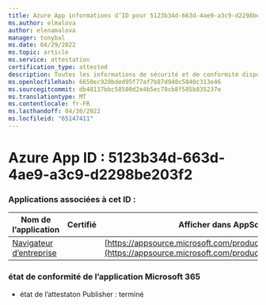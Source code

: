 ```yaml
---
title: Azure App informations d’ID pour 5123b34d-663d-4ae9-a3c9-d2298be203f2
ms.author: elmalova
author: elenamalova
manager: tonybal
ms.date: 04/29/2022
ms.topic: article
ms.service: attestation
certification_type: attested
description: Toutes les informations de sécurité et de conformité disponibles pour 5123b34d-663d-4ae9-a3c9-d2298be203f2.
ms.openlocfilehash: 6650ec920bded95f77af7b87d940c5840c313e46
ms.sourcegitcommit: db48137bbc58500d2e4b5ec78cb8f585b835237e
ms.translationtype: MT
ms.contentlocale: fr-FR
ms.lasthandoff: 04/30/2022
ms.locfileid: "65147411"
---
```

# <a name="azure-app-id-5123b34d-663d-4ae9-a3c9-d2298be203f2"></a>Azure App ID : 5123b34d-663d-4ae9-a3c9-d2298be203f2


### <a name="apps-associated-with-this-id"></a>Applications associées à cet ID :
| **Nom de l’application** | **Certifié** | **Afficher dans AppSource** |
|--------------|---------------|-----------------------|
| [Navigateur d’entreprise](../forward/WA200003365.md) |  | [https://appsource.microsoft.com/product/office/WA200003365](https://appsource.microsoft.com/product/office/WA200003365) |

### <a name="microsoft-365-app-compliance-status"></a>état de conformité de l’application Microsoft 365
- état de l’attestaton Publisher : terminé
